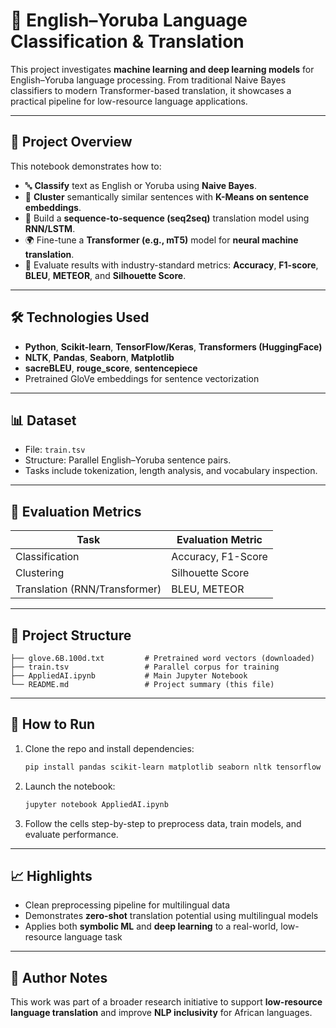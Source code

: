 # 🧠 English–Yoruba Language Classification & Translation

This project investigates **machine learning and deep learning models** for English–Yoruba language processing. From traditional Naive Bayes classifiers to modern Transformer-based translation, it showcases a practical pipeline for low-resource language applications.

---

## 📌 Project Overview

This notebook demonstrates how to:

- 🔤 **Classify** text as English or Yoruba using **Naive Bayes**.
- 🧠 **Cluster** semantically similar sentences with **K-Means on sentence embeddings**.
- 🔁 Build a **sequence-to-sequence (seq2seq)** translation model using **RNN/LSTM**.
- 🌍 Fine-tune a **Transformer (e.g., mT5)** model for **neural machine translation**.
- 🧪 Evaluate results with industry-standard metrics: **Accuracy**, **F1-score**, **BLEU**, **METEOR**, and **Silhouette Score**.

---

## 🛠️ Technologies Used

- **Python**, **Scikit-learn**, **TensorFlow/Keras**, **Transformers (HuggingFace)**
- **NLTK**, **Pandas**, **Seaborn**, **Matplotlib**
- **sacreBLEU**, **rouge_score**, **sentencepiece**
- Pretrained GloVe embeddings for sentence vectorization

---

## 📊 Dataset

- File: `train.tsv`
- Structure: Parallel English–Yoruba sentence pairs.
- Tasks include tokenization, length analysis, and vocabulary inspection.

---

## 🧪 Evaluation Metrics

| Task                          | Evaluation Metric  |
| ----------------------------- | ------------------ |
| Classification                | Accuracy, F1-Score |
| Clustering                    | Silhouette Score   |
| Translation (RNN/Transformer) | BLEU, METEOR       |

---

## 📁 Project Structure

```
├── glove.6B.100d.txt         # Pretrained word vectors (downloaded)
├── train.tsv                 # Parallel corpus for training
├── AppliedAI.ipynb           # Main Jupyter Notebook
└── README.md                 # Project summary (this file)
```

---

## 🚀 How to Run

1. Clone the repo and install dependencies:

   ```bash
   pip install pandas scikit-learn matplotlib seaborn nltk tensorflow transformers datasets sacrebleu rouge_score
   ```

2. Launch the notebook:

   ```bash
   jupyter notebook AppliedAI.ipynb
   ```

3. Follow the cells step-by-step to preprocess data, train models, and evaluate performance.

---

## 📈 Highlights

- Clean preprocessing pipeline for multilingual data
- Demonstrates **zero-shot** translation potential using multilingual models
- Applies both **symbolic ML** and **deep learning** to a real-world, low-resource language task

---

## 🧠 Author Notes

This work was part of a broader research initiative to support **low-resource language translation** and improve **NLP inclusivity** for African languages.
